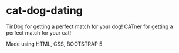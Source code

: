 # cat-dog-dating
TinDog for getting a perfect match for your dog!
CATner for getting a perfect match for your cat!

Made using HTML, CSS, BOOTSTRAP 5
